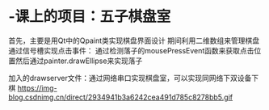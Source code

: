 # -课上的项目：五子棋盘室

  首先，主要是用Qt中的Qpaint类实现棋盘界面设计
  期间利用二维数组来管理棋盘
  通过信号槽实现点击事件：
  通过检测落子的mousePressEvent函数来获取点击位置然后通过painter.drawEllipse来实现落子

  加入的drawserver文件：通过网络串口实现棋盘室，可以实现同网络下双设备下棋
  https://img-blog.csdnimg.cn/direct/2934941b3a6242cea491d785c8278bb5.gif
  

